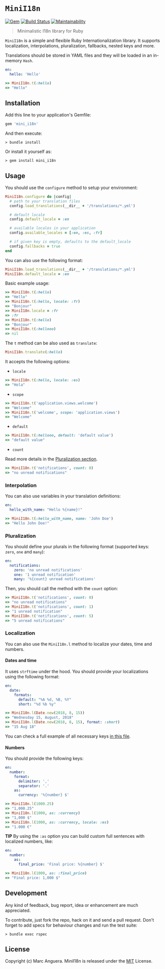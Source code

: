 # `MiniI18n`

[![Gem](https://img.shields.io/gem/v/mini_i18n.svg?style=flat-square)](https://rubygems.org/gems/mini_i18n)
[![Build Status](https://img.shields.io/travis/markets/mini_i18n.svg?style=flat-square)](https://travis-ci.org/markets/mini_i18n)
[![Maintainability](https://api.codeclimate.com/v1/badges/9d82e7151f8a5594da0f/maintainability)](https://codeclimate.com/github/markets/mini_i18n/maintainability)

> Minimalistic I18n library for Ruby

`MiniI18n` is a simple and flexible Ruby Internationalization library. It supports localization, interpolations, pluralization, fallbacks, nested keys and more.

Translations should be stored in YAML files and they will be loaded in an in-memory `Hash`.

```yaml
en:
  hello: 'Hello'
```

```ruby
>> MiniI18n.t(:hello)
=> "Hello"
```

## Installation

Add this line to your application's Gemfile:

```ruby
gem 'mini_i18n'
```

And then execute:

    > bundle install

Or install it yourself as:

    > gem install mini_i18n

## Usage

You should use the `configure` method to setup your environment:

```ruby
MiniI18n.configure do |config|
  # path to your translation files
  config.load_translations(__dir__ + '/translations/*.yml')

  # default locale
  config.default_locale = :en

  # available locales in your application
  config.available_locales = [:en, :es, :fr]

  # if given key is empty, defaults to the default_locale
  config.fallbacks = true
end
```

You can also use the following format:

```ruby
MiniI18n.load_translations(__dir__ + '/translations/*.yml')
MiniI18n.default_locale = :en
```

Basic example usage:

```ruby
>> MiniI18n.t(:hello)
=> "Hello"
>> MiniI18n.t(:hello, locale: :fr)
=> "Bonjour"
>> MiniI18n.locale = :fr
=> :fr
>> MiniI18n.t(:hello)
=> "Bonjour"
>> MiniI18n.t(:hellooo)
=> nil
```

The `t` method can be also used as `translate`:

```ruby
MiniI18n.translate(:hello)
```

It accepts the following options:

* `locale`

```ruby
>> MiniI18n.t(:hello, locale: :es)
=> "Hola"
```

* `scope`

```ruby
>> MiniI18n.t('application.views.welcome')
=> "Welcome"
>> MiniI18n.t('welcome', scope: 'application.views')
=> "Welcome"
```

* `default`

```ruby
>> MiniI18n.t(:hellooo, default: 'default value')
=> "default value"
```

* `count`

Read more details in the [Pluralization section](#pluralization).

```ruby
>> MiniI18n.t('notifications', count: 0)
=> "no unread notifications"
```

### Interpolation

You can also use variables in your translation definitions:

```yaml
en:
  hello_with_name: "Hello %{name}!"
```

```ruby
>> MiniI18n.t(:hello_with_name, name: 'John Doe')
=> "Hello John Doe!"
```

### Pluralization

You should define your plurals in the following format (supported keys: `zero`, `one` and `many`):

```yaml
en:
  notifications:
    zero: 'no unread notifications'
    one: '1 unread notification'
    many: '%{count} unread notifications'
```

Then, you should call the method with the `count` option:

```ruby
>> MiniI18n.t('notifications', count: 0)
=> "no unread notifications"
>> MiniI18n.t('notifications', count: 1)
=> "1 unread notification"
>> MiniI18n.t('notifications', count: 5)
=> "5 unread notifications"
```

### Localization

You can also use the `MiniI18n.l` method to localize your dates, time and numbers.

#### Dates and time

It uses `strftime` under the hood. You should provide your localizations using the following format:

```yaml
en:
  date:
    formats:
      default: "%A %d, %B, %Y"
      short: "%d %b %y"
```

```ruby
>> MiniI18n.l(Date.new(2018, 8, 15))
=> "Wednesday 15, August, 2018"
>> MiniI18n.l(Date.new(2018, 8, 15), format: :short)
=> "15 Aug 18"
```

You can check a full example of all necessary keys [in this file](spec/fixtures/locales/localization.yml).

#### Numbers

You should provide the following keys:

```yaml
en:
  number:
    format:
      delimiter: ','
      separator: '.'
    as:
      currency: '%{number} $'
```

```ruby
>> MiniI18n.l(1000.25)
=> "1,000.25"
>> MiniI18n.l(1000, as: :currency)
=> "1,000 $"
>> MiniI18n.l(1000, as: :currency, locale: :es)
=> "1.000 €"
```

**TIP** By using the `:as` option you can build custom full sentences with localized numbers, like:

```yaml
en:
  number:
    as:
      final_price: 'Final price: %{number} $'
```

```ruby
>> MiniI18n.l(1000, as: :final_price)
=> "Final price: 1,000 $"
```

## Development

Any kind of feedback, bug report, idea or enhancement are much appreciated.

To contribute, just fork the repo, hack on it and send a pull request. Don't forget to add specs for behaviour changes and run the test suite:

    > bundle exec rspec

## License

Copyright (c) Marc Anguera. MiniI18n is released under the [MIT](LICENSE) License.